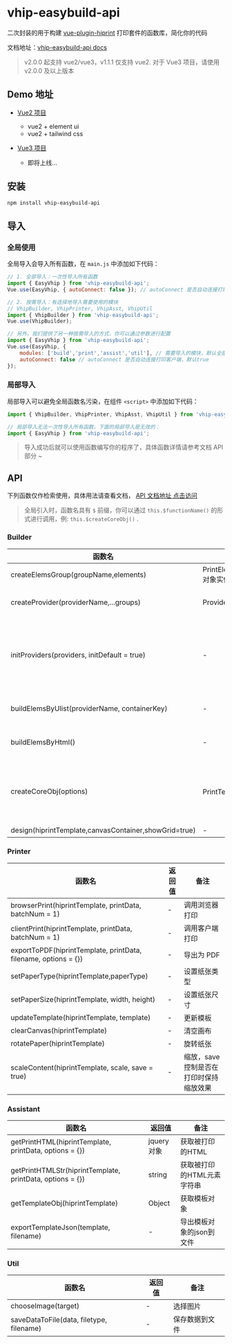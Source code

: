 # vhip-easybuild-api

二次封装的用于构建 [vue-plugin-hiprint](https://gitee.com/CcSimple/vue-plugin-hiprint#%E5%85%B3%E4%BA%8E%E6%AD%A4%E6%8F%92%E4%BB%B6) 打印套件的函数库，简化你的代码

文档地址：[vhip-easybuild-api docs](https://finneganwx.github.io/infinite-space/myos/vhip/tutorial/install%26import/) 

> v2.0.0 起支持 vue2/vue3，v1.1.1 仅支持 vue2. 对于 Vue3 项目，请使用 v2.0.0 及以上版本

## Demo 地址
- [Vue2 项目](https://finneganwx.github.io/vhip-demo-vue2/)
    - vue2 + element ui
    - vue2 + tailwind css

- [Vue3 项目]()
    - 即将上线...

## 安装

```bash
npm install vhip-easybuild-api
```

## 导入

### 全局使用

全局导入会导入所有函数，在 `main.js` 中添加如下代码：

```js
// 1. 全部导入：一次性导入所有函数
import { EasyVhip } from 'vhip-easybuild-api';
Vue.use(EasyVhip, { autoConnect: false }); // autoConnect 是否自动连接打印客户端，默认true

// 2. 按需导入：有选择地导入需要使用的模块 
// VhipBuilder, VhipPrinter, VhipAsst, VhipUtil
import { VhipBuilder } from 'vhip-easybuild-api';
Vue.use(VhipBuilder);

// 另外，我们提供了另一种按需导入的方式，你可以通过参数进行配置
import { EasyVhip } from 'vhip-easybuild-api';
Vue.use(EasyVhip, {
    modules: ['build','print','assist','util'], // 需要导入的模块，默认全部导入
    autoConnect: false // autoConnect 是否自动连接打印客户端，默认true
});
```

### 局部导入

局部导入可以避免全局函数名污染，在组件 `<script>` 中添加如下代码：

```js
import { VhipBuilder, VhipPrinter, VhipAsst, VhipUtil } from 'vhip-easybuild-api';

// 局部导入无法一次性导入所有函数，下面的局部导入是无效的：
import { EasyVhip } from 'vhip-easybuild-api';
```


> 导入成功后就可以使用函数编写你的程序了，具体函数详情请参考文档 API 部分 ~

## API
下列函数仅作检索使用，具体用法请查看文档， [API 文档地址 点击访问](https://finneganwx.github.io/infinite-space/myos/vhip/api/) 

> 全局引入时，函数名具有 `$` 前缀，你可以通过 `this.$functionName()` 的形式进行调用，例: `this.$createCoreObj()` .

### Builder

 | 函数名  | 返回值 | 备注 |
 | ------  | ------ | ------ |
 | createElemsGroup(groupName,elements) |  PrintElementTypeGroup 对象实例  | 创建元素分组 |
 | createProvider(providerName,...groups) |  Provider  | 创建初始化可用的 Provider |
 | initProviders(providers, initDefault = true) |  -  | 初始化元素提供程序，initDefault 控制是否初始化默认元素 |
 | buildElemsByUlist(providerName, containerKey) |  -  | 使用无序列表形式构建元素 |
 | buildElemsByHtml() |  -  | 使用自定义HTML构建元素 |
 | createCoreObj(options) |  PrintTemplate 对象实例 | 创建核心对象，可以通过 options 传入配置选项 |
 | design(hiprintTemplate,canvasContainer,showGrid=true) |  -  | 画布设计 |


### Printer

 | 函数名  | 返回值 | 备注 |
 | ------  | ------ | ------ |
 | browserPrint(hiprintTemplate, printData, batchNum = 1) |  -  | 调用浏览器打印 |
 | clientPrint(hiprintTemplate, printData, batchNum = 1) |  -  | 调用客户端打印 |
 | exportToPDF(hiprintTemplate, printData, filename, options = {}) |  -  | 导出为 PDF |
 | setPaperType(hiprintTemplate,paperType) |  -  | 设置纸张类型 |
 | setPaperSize(hiprintTemplate, width, height) |  -  | 设置纸张尺寸 |
 | updateTemplate(hiprintTemplate, template) |  -  | 更新模板 |
 | clearCanvas(hiprintTemplate) |  -  | 清空画布 |
 | rotatePaper(hiprintTemplate) |  -  | 旋转纸张 |
 | scaleContent(hiprintTemplate, scale, save = true) |  -  | 缩放，save 控制是否在打印时保持缩放效果 |


 ### Assistant

| 函数名  | 返回值 | 备注 |
| ------  | ------ | ------ |
| getPrintHTML(hiprintTemplate, printData, options = {}) |  jquery对象 | 获取被打印的HTML|
| getPrintHTMLStr(hiprintTemplate, printData, options = {}) | string | 获取被打印的HTML元素字符串|
| getTemplateObj(hiprintTemplate) | Object | 获取模板对象 |
| exportTemplateJson(template, filename) | - | 导出模板对象的json到文件|

### Util

| 函数名  | 返回值 | 备注 |
| ------  | ------ | ------ |
| chooseImage(target) | - | 选择图片 |
| saveDataToFile(data, filetype, filename) | - | 保存数据到文件 |